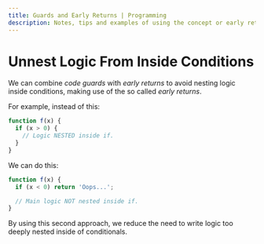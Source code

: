 ```yaml
---
title: Guards and Early Returns | Programming
description: Notes, tips and examples of using the concept or early returns to avoid nesting the main logic of your functions and methods.
---
```


# Unnest Logic From Inside Conditions

We can combine _code guards_ with _early returns_ to avoid nesting logic inside conditions, making use of the so called *early returns*.

For example, instead of this:

```javascript
function f(x) {
  if (x > 0) {
    // Logic NESTED inside if.
  }
}
```

We can do this:

```javascript
function f(x) {
  if (x < 0) return 'Oops...';

  // Main logic NOT nested inside if.
}
```

By using this second approach, we reduce the need to write logic too deeply nested inside of conditionals.
